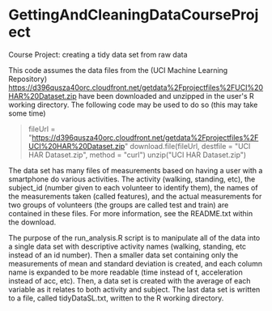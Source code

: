 GettingAndCleaningDataCourseProject
===================================

Course Project: creating a tidy data set from raw data

This code assumes the data files from the (UCI Machine Learning Repository) https://d396qusza40orc.cloudfront.net/getdata%2Fprojectfiles%2FUCI%20HAR%20Dataset.zip have been downloaded and unzipped in the user's R working directory. The following code may be used to do so (this may take some time)
> fileUrl = "https://d396qusza40orc.cloudfront.net/getdata%2Fprojectfiles%2FUCI%20HAR%20Dataset.zip"
> download.file(fileUrl, destfile = "UCI HAR Dataset.zip", method = "curl")
> unzip("UCI HAR Dataset.zip")
	

The data set has many files of measurements based on having a user with a smartphone do various activities. The activity (walking, standing, etc), the subject_id (number given to each volunteer to identify them), the names of the measurements taken (called features), and the actual measurements for two groups of volunteers (the groups are called test and train) are contained in these files. For more information, see the README.txt within the download.

The purpose of the run_analysis.R script is to manipulate all of the data into a single data set with descriptive activity names (walking, standing, etc instead of an id number). Then a smaller data set containing only the measurements of mean and standard deviation is created, and each column name is expanded to be more readable (time instead of t, acceleration instead of acc, etc). Then, a data set is created with the average of each variable as it relates to both activity and subject. The last data set is written to a file, called tidyDataSL.txt, written to the R working directory.

